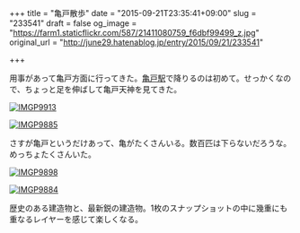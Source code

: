 +++
title = "亀戸散歩"
date = "2015-09-21T23:35:41+09:00"
slug = "233541"
draft = false
og_image = "https://farm1.staticflickr.com/587/21411080759_f6dbf99499_z.jpg"
original_url = "http://june29.hatenablog.jp/entry/2015/09/21/233541"

+++

<p>用事があって亀戸方面に行ってきた。<a class="keyword" href="http://d.hatena.ne.jp/keyword/%B5%B5%B8%CD%B1%D8">亀戸駅</a>で降りるのは初めて。せっかくなので、ちょっと足を伸ばして亀戸天神を見てきた。</p>

<p><a data-flickr-embed="true" href="https://www.flickr.com/photos/june29/21411080759/in/dateposted-public/" title="IMGP9913"><img src="https://farm1.staticflickr.com/587/21411080759_f6dbf99499_z.jpg" alt="IMGP9913"></a></p>

<p><a data-flickr-embed="true" href="https://www.flickr.com/photos/june29/20975211364/in/dateposted-public/" title="IMGP9885"><img src="https://farm1.staticflickr.com/592/20975211364_70f871e88b_z.jpg" alt="IMGP9885"></a></p>

<p>さすが亀戸というだけあって、亀がたくさんいる。数百匹は下らないだろうな。めっちょたくさんいた。</p>

<p><a data-flickr-embed="true" href="https://www.flickr.com/photos/june29/21586664932/in/dateposted-public/" title="IMGP9898"><img src="https://farm1.staticflickr.com/612/21586664932_90871d8b54_z.jpg" alt="IMGP9898"></a></p>

<p><a data-flickr-embed="true" href="https://www.flickr.com/photos/june29/21411072689/in/dateposted-public/" title="IMGP9884"><img src="https://farm1.staticflickr.com/650/21411072689_6907967c54_z.jpg" alt="IMGP9884"></a></p>

<p>歴史のある建造物と、最新鋭の建造物。1枚のスナップショットの中に幾重にも重なるレイヤーを感じて楽しくなる。</p>

<script async src="//embedr.flickr.com/assets/client-code.js" charset="utf-8"></script>
